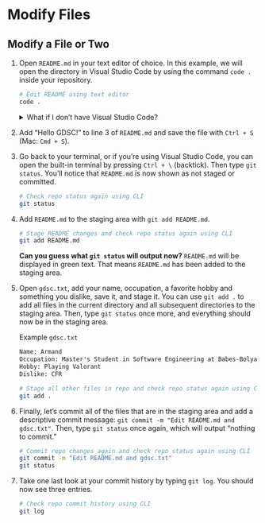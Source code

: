 # Modify Files

## Modify a File or Two

1. Open `README.md` in your text editor of choice. In this example, we will open the directory in Visual Studio Code by using the command `code .` inside your repository.

   ```bash
   # Edit README using text editor
   code .
   ```

   <details>
   <summary>What if I don’t have Visual Studio Code?</summary>
      In that case, you can use any text editor of your choice. If you’re using Windows, you can use Notepad. If you’re using Mac, you can use TextEdit. If you’re using a smart fridge, how did you get that in here?
   </details>

2. Add “Hello GDSC!” to line 3 of `README.md` and save the file with `Ctrl + S` (Mac: `Cmd + S`).

3. Go back to your terminal, or if you’re using Visual Studio Code, you can open the built-in terminal by pressing `Ctrl + \` (backtick). Then type `git status`. You’ll notice that `README.md` is now shown as not staged or committed.

   ```bash
   # Check repo status again using CLI
   git status
   ```

4. Add `README.md` to the staging area with `git add README.md`.

   ```bash
   # Stage README changes and check repo status again using CLI
   git add README.md
   ```

   **Can you guess what `git status` will output now?** `README.md` will be displayed in green text. That means `README.md` has been added to the staging area.

5. Open `gdsc.txt`, add your name, occupation, a favorite hobby and something you dislike, save it, and stage it. You can use `git add .` to add all files in the current directory and all subsequent directories to the staging area. Then, type `git status` once more, and everything should now be in the staging area.

   Example  `gdsc.txt`
   ```txt
   Name: Armand
   Occupation: Master's Student in Software Engineering at Babes-Bolyai University
   Hobby: Playing Valorant
   Dislike: CFR
   ```

   ```bash
   # Stage all other files in repo and check repo status again using CLI
   git add .
   ```

6. Finally, let’s commit all of the files that are in the staging area and add a descriptive commit message: `git commit -m "Edit README.md and gdsc.txt"`. Then, type `git status` once again, which will output “nothing to commit.”

   ```bash
   # Commit repo changes again and check repo status again using CLI
   git commit -m "Edit README.md and gdsc.txt"
   git status
   ```

7. Take one last look at your commit history by typing `git log`. You should now see three entries.

   ```bash
   # Check repo commit history using CLI
   git log
   ```
